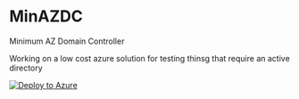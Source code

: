 # MinAZDC
 Minimum AZ Domain Controller

Working on a low cost azure solution for testing thinsg that require an active directory

[![Deploy to Azure](https://aka.ms/deploytoazurebutton)](https://portal.azure.com/#create/Microsoft.Template/uri/https%3A%2F%2Fraw.githubusercontent.com%2jmdwv%2FMinAZDC%2Fmain%2Ftemplate.json)
